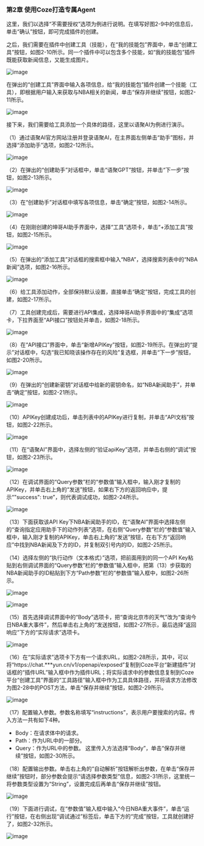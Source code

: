### 第2章 使用Coze打造专属Agent
这里，我们以选择“不需要授权”选项为例进行说明。在填写好图2-9中的信息后，单击“确认”按钮，即可完成插件的创建。

之后，我们需要在插件中创建工具（技能），在“我的技能包”界面中，单击“创建工具”按钮，如图2-10所示。同一个插件中可以包含多个技能，如“我的技能包”插件既能获取新闻信息，又能生成图片。

![image](https://github.com/user-attachments/assets/8602aa95-4131-4dd3-b0f1-6554711ec1ce)


在弹出的“创建工具”界面中输入各项信息，给“我的技能包”插件创建一个技能（工具），即根据用户输入来获取与NBA相关的新闻，单击“保存并继续”按钮，如图2-11所示。

![image](https://github.com/user-attachments/assets/9d1ada8d-f8db-45db-9c59-7593e53fdc5e)



接下来，我们需要给工具添加一个具体的路径，这里以语聚AI为例进行演示。

（1）通过语聚AI官方网站注册并登录语聚AI，在主界面左侧单击“助手”图标，并选择“添加助手”选项，如图2-12所示。

![image](https://github.com/user-attachments/assets/7d1a93a1-afb3-404b-b371-3518009eab75)


（2）在弹出的“创建助手”对话框中，单击“语聚GPT”按钮，并单击“下一步”按钮，如图2-13所示。

![image](https://github.com/user-attachments/assets/33c8bd22-77ec-44a0-b990-adea88051f58)



（3）在“创建助手”对话框中填写各项信息，单击“确定”按钮，如图2-14所示。

![image](https://github.com/user-attachments/assets/6bde0532-aad2-4a1a-a63c-cdbc4eda8318)


（4）在刚刚创建的坤哥AI助手界面中，选择“工具”选项卡，单击“+添加工具”按钮，如图2-15所示。

![image](https://github.com/user-attachments/assets/76e7d93f-e2a8-4929-908b-47612e184958)


（5）在弹出的“添加工具”对话框的搜索框中输入“NBA”，选择搜索列表中的“NBA新闻”选项，如图2-16所示。

![image](https://github.com/user-attachments/assets/b5933791-628b-4ac6-9995-a29f39aae8a4)


（6）给工具添加动作，全部保持默认设置，直接单击“确定”按钮，完成工具的创建，如图2-17所示。

（7）工具创建完成后，需要进行API集成，选择坤哥AI助手界面中的“集成”选项卡，下拉界面至“API接口”按钮处并单击，如图2-18所示。

![image](https://github.com/user-attachments/assets/267705cb-8b94-41e3-ba86-236210b8a980)

（8）在“API接口”界面中，单击“新增APIKey”按钮，如图2-19所示。在弹出的“提示”对话框中，勾选“我已知晓该操作存在的风险”复选框，并单击“下一步”按钮，如图2-20所示。

![image](https://github.com/user-attachments/assets/0b3552f1-d7cb-4c91-b814-9ccfab3d2f8d)


（9）在弹出的“创建新密钥”对话框中给新的密钥命名，如“NBA新闻助手”，并单击“确定”按钮，如图2-21所示。

![image](https://github.com/user-attachments/assets/ff520d7d-f9b0-45d8-b364-783085cb2a27)


（10）APIKey创建成功后，单击列表中的APIKey进行复制，并单击“API文档”按钮，如图2-22所示。

![image](https://github.com/user-attachments/assets/a858dd24-8ae1-4d3e-99db-b52e013839e3)


（11）在“语聚AI”界面中，选择左侧的“验证apiKey”选项，并单击右侧的“调试”按钮，如图2-23所示。

![image](https://github.com/user-attachments/assets/1fda16a3-97e4-4065-9e34-ec123e250953)


（12）在调试界面的“Query参数”栏的“参数值”输入框中，输入刚才复制的APIKey，并单击右上角的“发送”按钮，如果右下方的返回响应中，提示“"success": true”，则代表调试成功，如图2-24所示。

![image](https://github.com/user-attachments/assets/ac14912e-a672-4ab7-9e83-68bbef7d872c)


（13）下面获取该API Key下NBA新闻助手的ID，在“语聚AI”界面中选择左侧的“查询指定应用助手下的动作列表”选项，在右侧“Query参数”栏的“参数值”输入框中，输入刚才复制的APIKey，单击右上角的“发送”按钮，在右下方“返回响应”中找到NBA新闻及下方的ID，并复制双引号内的ID，如图2-25所示。

（14）选择左侧的“执行动作（文本格式）”选项，把前面用到的同一个API Key粘贴到右侧调试界面的“Query参数”栏的“参数值”输入框中，把第（13）步获取的NBA新闻助手的ID粘贴到下方“Path参数”栏的“参数值”输入框中，如图2-26所示。

![image](https://github.com/user-attachments/assets/71783c9c-51c3-402e-9459-b5b6b37f1f9a)


![image](https://github.com/user-attachments/assets/6deb805a-c606-4c17-994a-02db2c4cb16d)


（15）首先选择调试界面中的“Body”选项卡，把“查询北京市的天气”改为“查询今日NBA重大事件”，然后单击右上角的“发送按钮，如图2-27所示，最后选择“返回响应”下方的“实际请求”选项卡。

![image](https://github.com/user-attachments/assets/e7e56ed7-8c70-4a46-9fe0-a8ac80d7fb64)


（16）在“实际请求”选项卡下方有一个请求URL，如图2-28所示，其中，可以将“https://chat.***yun.cn/v1/openapi/exposed”复制到Coze平台“新建插件”对话框的“插件URL”输入框中作为插件URL；将实际请求中的参数信息复制到Coze平台“创建工具”界面的“工具路径”输入框中作为工具具体路径，并将请求方法修改为图2-28中的POST方法，单击“保存并继续”按钮，如图2-29所示。

![image](https://github.com/user-attachments/assets/c62fc42b-04c3-4ed2-b38b-c505de3cb987)


（17）配置输入参数。参数名称填写“instructions”，表示用户要搜索的内容。传入方法一共有如下4种。
 - Body：在请求体中的请求。
 - Path：作为URL中的一部分。
 - Query：作为URL中的参数。
这里传入方法选择“Body”，单击“保存并继续”按钮，如图2-30所示。

（18）配置输出参数。单击右上角的“自动解析”按钮解析出参数，在单击“保存并继续”按钮时，部分参数会提示“请选择参数类型”信息，如图2-31所示，这里统一将参数类型设置为“String”，设置完成后再单击“保存并继续”按钮。

![image](https://github.com/user-attachments/assets/5c17d658-5219-4240-9471-0d810666882a)


（19）下面进行调试，在“参数值”输入框中输入“今日NBA重大事件”，单击“运行”按钮，在右侧出现“调试通过”标签后，单击下方的“完成”按钮，工具就创建好了，如图2-32所示。 

![image](https://github.com/user-attachments/assets/b3dc069b-4d3e-4e24-95e6-48d0077caa84)

